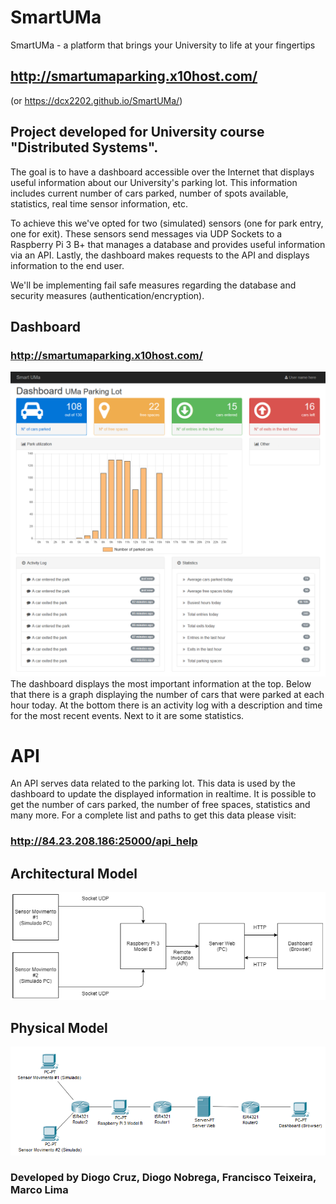# SmartUMa
SmartUMa - a platform that brings your University to life at your fingertips
## http://smartumaparking.x10host.com/
(or https://dcx2202.github.io/SmartUMa/)

## Project developed for University course "Distributed Systems".

The goal is to have a dashboard accessible over the Internet that displays useful information about our University's parking lot.
This information includes current number of cars parked, number of spots available, statistics, real time sensor information, etc.

To achieve this we've opted for two (simulated) sensors (one for park entry, one for exit).
These sensors send messages via UDP Sockets to a Raspberry Pi 3 B+ that manages a database and provides useful information via an API.
Lastly, the dashboard makes requests to the API and displays information to the end user.

We'll be implementing fail safe measures regarding the database and security measures (authentication/encryption).

## Dashboard
### http://smartumaparking.x10host.com/
![alt text](https://github.com/dcx2202/SmartUMa/blob/master/readme_images/dashboard.png)
The dashboard displays the most important information at the top.
Below that there is a graph displaying the number of cars that were parked at each hour today.
At the bottom there is an activity log with a description and time for the most recent events. Next to it are some statistics.


# API
An API serves data related to the parking lot. This data is used by the dashboard to update the displayed information in realtime.
It is possible to get the number of cars parked, the number of free spaces, statistics and many more. For a complete list and paths to get this data please visit:

### http://84.23.208.186:25000/api_help


## Architectural Model
![alt text](https://github.com/dcx2202/SmartUMa/blob/master/readme_images/modelo_arquitetural.png)


## Physical Model
![alt text](https://github.com/dcx2202/SmartUMa/blob/master/readme_images/modelo_fisico.png)


### Developed by Diogo Cruz, Diogo Nobrega, Francisco Teixeira, Marco Lima

